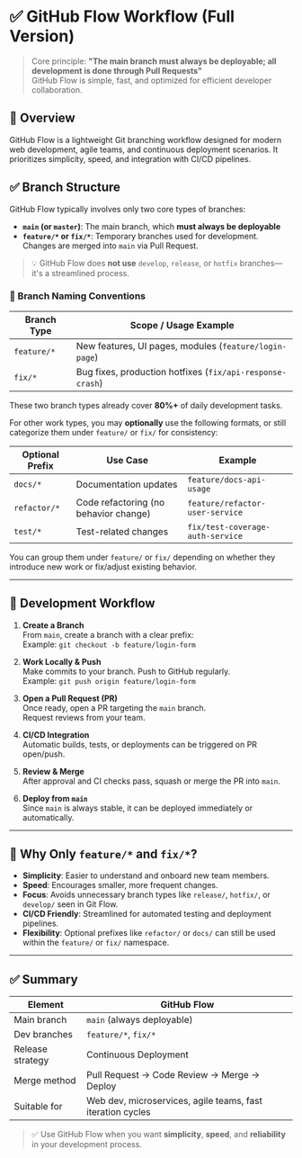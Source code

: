 # ✅ GitHub Flow Workflow (Full Version)

> Core principle: **"The main branch must always be deployable; all development is done through Pull Requests"**  
> GitHub Flow is simple, fast, and optimized for efficient developer collaboration.

## 🚀 Overview

GitHub Flow is a lightweight Git branching workflow designed for modern web development, agile teams, and continuous deployment scenarios. It prioritizes simplicity, speed, and integration with CI/CD pipelines.

## ✅ Branch Structure

GitHub Flow typically involves only two core types of branches:

- **`main` (or `master`)**: The main branch, which **must always be deployable**  
- **`feature/*` or `fix/*`**: Temporary branches used for development. Changes are merged into `main` via Pull Request.

> 💡 GitHub Flow does **not use** `develop`, `release`, or `hotfix` branches—it's a streamlined process.

### 📌 Branch Naming Conventions

| Branch Type    | Scope / Usage Example                                      |
|----------------|------------------------------------------------------------|
| `feature/*`    | New features, UI pages, modules (`feature/login-page`)     |
| `fix/*`        | Bug fixes, production hotfixes (`fix/api-response-crash`)  |

These two branch types already cover **80%+** of daily development tasks.

For other work types, you may **optionally** use the following formats, or still categorize them under `feature/` or `fix/` for consistency:

| Optional Prefix | Use Case                               | Example                             |
|------------------|------------------------------------------|--------------------------------------|
| `docs/*`         | Documentation updates                    | `feature/docs-api-usage`             |
| `refactor/*`     | Code refactoring (no behavior change)    | `feature/refactor-user-service`      |
| `test/*`         | Test-related changes                     | `fix/test-coverage-auth-service`     |

You can group them under `feature/` or `fix/` depending on whether they introduce new work or fix/adjust existing behavior.

---

## 🧩 Development Workflow

1. **Create a Branch**  
   From `main`, create a branch with a clear prefix:  
   Example: `git checkout -b feature/login-form`

2. **Work Locally & Push**  
   Make commits to your branch. Push to GitHub regularly.  
   Example: `git push origin feature/login-form`

3. **Open a Pull Request (PR)**  
   Once ready, open a PR targeting the `main` branch.  
   Request reviews from your team.

4. **CI/CD Integration**  
   Automatic builds, tests, or deployments can be triggered on PR open/push.

5. **Review & Merge**  
   After approval and CI checks pass, squash or merge the PR into `main`.

6. **Deploy from `main`**  
   Since `main` is always stable, it can be deployed immediately or automatically.

---

## 🎯 Why Only `feature/*` and `fix/*`?

- **Simplicity**: Easier to understand and onboard new team members.
- **Speed**: Encourages smaller, more frequent changes.
- **Focus**: Avoids unnecessary branch types like `release/`, `hotfix/`, or `develop/` seen in Git Flow.
- **CI/CD Friendly**: Streamlined for automated testing and deployment pipelines.
- **Flexibility**: Optional prefixes like `refactor/` or `docs/` can still be used within the `feature/` or `fix/` namespace.

---

## ✅ Summary

| Element           | GitHub Flow                                                  |
|------------------|--------------------------------------------------------------|
| Main branch       | `main` (always deployable)                                   |
| Dev branches      | `feature/*`, `fix/*`                                         |
| Release strategy  | Continuous Deployment                                        |
| Merge method      | Pull Request → Code Review → Merge → Deploy                  |
| Suitable for      | Web dev, microservices, agile teams, fast iteration cycles   |

> ✅ Use GitHub Flow when you want **simplicity**, **speed**, and **reliability** in your development process.

